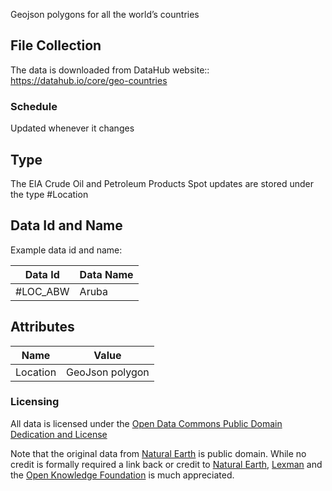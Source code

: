 Geojson polygons for all the world’s countries

## File Collection

The data is downloaded from DataHub website:: https://datahub.io/core/geo-countries  

### Schedule

Updated whenever it changes


## Type

The EIA Crude Oil and Petroleum Products Spot updates are stored under the type #Location

## Data Id and Name

Example data id and name:

|Data Id|Data Name|
|-|-|
|#LOC_ABW|Aruba|

## Attributes

|Name|Value|
|-|-|
|Location|GeoJson polygon|

### Licensing

All data is licensed under the [Open Data Commons Public Domain Dedication and License](http://opendatacommons.org/licenses/pddl/1.0/)

Note that the original data from [Natural Earth](http://www.naturalearthdata.com/) is public domain. 
While no credit is formally required a link back or credit to [Natural Earth](http://www.naturalearthdata.com/), 
[Lexman](https://github.com/lexman) and the [Open Knowledge Foundation](https://okfn.org/) is much appreciated.

